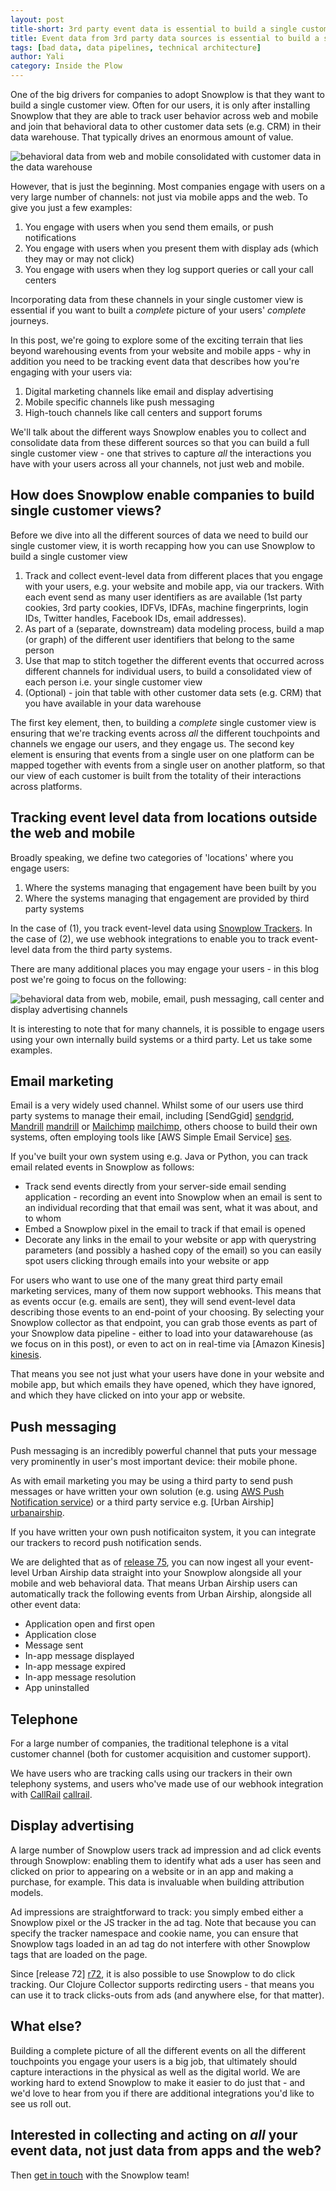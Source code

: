 ```yaml
---
layout: post
title-short: 3rd party event data is essential to build a single customer view
title: Event data from 3rd party data sources is essential to build a single customer view
tags: [bad data, data pipelines, technical architecture]
author: Yali
category: Inside the Plow
---
```


One of the big drivers for companies to adopt Snowplow is that they want to build a single customer view. Often for our users, it is only after installing Snowplow that they are able to track user behavior across web and mobile and join that behavioral data to other customer data sets (e.g. CRM) in their data warehouse. That typically drives an enormous amount of value.

![behavioral data from web and mobile consolidated with customer data in the data warehouse][diagram1]

However, that is just the beginning. Most companies engage with users on a very large number of channels: not just via mobile apps and the web. To give you just a few examples:

1. You engage with users when you send them emails, or push notifications
2. You engage with users when you present them with display ads (which they may or may not click)
3. You engage with users when they log support queries or call your call centers

Incorporating data from these channels in your single customer view is essential if you want to built a *complete* picture of your users' *complete* journeys.

In this post, we're going to explore some of the exciting terrain that lies beyond warehousing events from your website and mobile apps - why in addition you need to be tracking event data that describes how you're engaging with your users via:

1. Digital marketing channels like email and display advertising
2. Mobile specific channels like push messaging
3. High-touch channels like call centers and support forums

We'll talk about the different ways Snowplow enables you to collect and consolidate data from these different sources so that you can build a full single customer view - one that strives to capture *all* the interactions you have with your users across all your channels, not just web and mobile.

<!--more-->

## How does Snowplow enable companies to build single customer views?

Before we dive into all the different sources of data we need to build our single customer view, it is worth recapping how you can use Snowplow to build a single customer view

1. Track and collect event-level data from different places that you engage with your users, e.g. your website and mobile app, via our trackers. With each event send as many user identifiers as are available (1st party cookies, 3rd party cookies, IDFVs, IDFAs, machine fingerprints, login IDs, Twitter handles, Facebook IDs, email addresses).
2. As part of a (separate, downstream) data modeling process, build a map (or graph) of the different user identifiers that belong to the same person
3. Use that map to stitch together the different events that occurred across different channels for individual users, to build a consolidated view of each person i.e. your single customer view
4. (Optional) - join that table with other customer data sets (e.g. CRM) that you have available in your data warehouse

The first key element, then, to building a *complete* single customer view is ensuring that we're tracking events across *all* the different touchpoints and channels we engage our users, and they engage us. The second key element is ensuring that events from a single user on one platform can be mapped together with events from a single user on another platform, so that our view of each customer is built from the totality of their interactions across platforms. 

## Tracking event level data from locations outside the web and mobile

Broadly speaking, we define two categories of 'locations' where you engage users:

1. Where the systems managing that engagement have been built by you
2. Where the systems managing that engagement are provided by third party systems

In the case of (1), you track event-level data using [Snowplow Trackers][trackers]. In the case of (2), we use webhook integrations to enable you to track event-level data from the third party systems.

There are many additional places you may engage your users - in this blog post we're going to focus on the following:

![behavioral data from web, mobile, email, push messaging, call center and display advertising channels][diagram2]

It is interesting to note that for many channels, it is possible to engage users using your own internally build systems or a third party. Let us take some examples.

## Email marketing

Email is a very widely used channel. Whilst some of our users use third party systems to manage their email, including [SendGgid] [sendgrid], [Mandrill] [mandrill] or [Mailchimp] [mailchimp], others choose to build their own systems, often employing tools like [AWS Simple Email Service] [ses].

If you've built your own system using e.g. Java or Python, you can track email related events in Snowplow as follows:

* Track send events directly from your server-side email sending application - recording an event into Snowplow when an email is sent to an individual recording that that email was sent, what it was about, and to whom
* Embed a Snowplow pixel in the email to track if that email is opened
* Decorate any links in the email to your website or app with querystring parameters (and possibly a hashed copy of the email) so you can easily spot users clicking through emails into your website or app

For users who want to use one of the many great third party email marketing services, many of them now support webhooks. This means that as events occur (e.g. emails are sent), they will send event-level data describing those events to an end-point of your choosing. By selecting your Snowplow collector as that endpoint, you can grab those events as part of your Snowplow data pipeline - either to load into your datawarehouse (as we focus on in this post), or even to act on in real-time via [Amazon Kinesis] [kinesis].

That means you see not just what your users have done in your website and mobile app, but which emails they have opened, which they have ignored, and which they have clicked on into your app or website.

## Push messaging

Push messaging is an incredibly powerful channel that puts your message very prominently in user's most important device: their mobile phone.

As with email marketing you may be using a third party to send push messages or have written your own solution (e.g. using [AWS Push Notification service][sns]) or a third party service e.g. [Urban Airship] [urbanairship]. 

If you have written your own push notificaiton system, it you can integrate our trackers to record push notification sends. 

We are delighted that as of [release 75][r75], you can now ingest all your event-level Urban Airship data straight into your Snowplow alongside all your mobile and web behavioral data. That means Urban Airship users can automatically track the following events from Urban Airship, alongside all other event data:

* Application open and first open
* Application close
* Message sent
* In-app message displayed
* In-app message expired
* In-app message resolution
* App uninstalled

## Telephone

For a large number of companies, the traditional telephone is a vital customer channel (both for customer acquisition and customer support).

We have users who are tracking calls using our trackers in their own telephony systems, and users who've made use of our webhook integration with [CallRail] [callrail]. 

## Display advertising

A large number of Snowplow users track ad impression and ad click events through Snowplow: enabling them to identify what ads a user has seen and clicked on prior to appearing on a website or in an app and making a purchase, for example. This data is invaluable when building attribution models.

Ad impressions are straightforward to track: you simply embed either a Snowplow pixel or the JS tracker in the ad tag. Note that because you can specify the tracker namespace and cookie name, you can ensure that Snowplow tags loaded in an ad tag do not interfere with other Snowplow tags that are loaded on the page.

Since [release 72] [r72], it is also possible to use Snowplow to do click tracking. Our Clojure Collector supports redircting users - that means you can use it to track clicks-outs from ads (and anywhere else, for that matter).

## What else?

Building a complete picture of all the different events on all the different touchpoints you engage your users is a big job, that ultimately should capture interactions in the physical as well as the digital world. We are working hard to extend Snowplow to make it easier to do just that - and we'd love to hear from you if there are additional integrations you'd like to see us roll out.

## Interested in collecting and acting on *all* your event data, not just data from apps and the web?

Then [get in touch][contact] with the Snowplow team!
 
[diagram1]: /assets/img/blog/2016/01/single-customer-view-1-web-mobile-crm-datwarehouse.png
[diagram2]: /assets/img/blog/2016/01/single-customer-view-2-ad-server-email-support-forum-call-center.png
[trackers]: https://github.com/snowplow/?utf8=%E2%9C%93&query=tracker
[sendgrid]: https://sendgrid.com
[mandrill]: https://www.mandrill.com
[mailchimp]: http://mailchimp.com/
[ses]: https://aws.amazon.com/ses/
[kinesis]: https://aws.amazon.com/kinesis/
[sns]: https://aws.amazon.com/sns/
[urbanairship]: https://www.urbanairship.com/
[callrail]: http://www.callrail.com/
[r75]: /blog/2016/01/02/snowplow-r75-long-legged-buzzard-released/
[r72]: /blog/2015/10/15/snowplow-r72-great-spotted-kiwi-released/
[contact]: /contact/